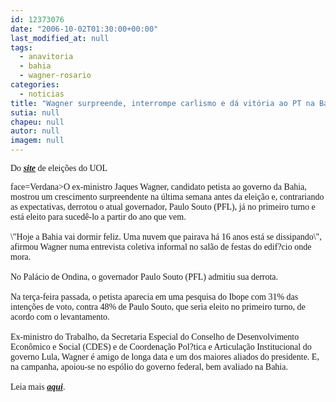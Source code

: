 ```yaml
---
id: 12373076
date: "2006-10-02T01:30:00+00:00"
last_modified_at: null
tags:
  - anavitoria
  - bahia
  - wagner-rosario
categories:
  - noticias
title: "Wagner surpreende, interrompe carlismo e dá vitória ao PT na Bahia"
sutia: null
chapeu: null
autor: null
imagem: null
---
```

<p><P><FONT face=\"Times New Roman\"><FONT face=Verdana>Do <STRONG><EM><A href=\"https://eleicoes.uol.com.br/2006/estados/bahia/ultnot/2006/10/01/ult3752u69.jhtm\" target=_blank>site</A></EM></STRONG> de eleições do UOL</FONT></P></p>
<p><P><FONT</p>
<p> face=Verdana>O ex-ministro Jaques Wagner, candidato petista ao governo da Bahia, mostrou um crescimento surpreendente na última semana antes da eleição e, contrariando as expectativas, derrotou o atual governador, Paulo Souto (PFL), já no primeiro turno e está eleito para sucedê-lo a partir do ano que vem.<BR><BR>\"Hoje a Bahia vai dormir feliz. Uma nuvem que pairava há 16 anos está se dissipando\", afirmou Wagner numa entrevista coletiva informal no salão de festas do edif?cio onde mora.<BR><BR>No Palácio de Ondina, o governador Paulo Souto (PFL) admitiu sua derrota.<BR><BR>Na terça-feira passada, o petista aparecia em uma pesquisa do Ibope com 31% das intenções de voto, contra 48% de Paulo Souto, que seria eleito no primeiro turno, de acordo com o levantamento.<BR><BR>Ex-ministro do Trabalho, da Secretaria Especial do Conselho de Desenvolvimento Econômico e Social (CDES) e de Coordenação Pol?tica e Articulação Institucional do governo Lula, Wagner é amigo de longa data e um dos maiores aliados do presidente. E, na campanha, apoiou-se no espólio do governo federal, bem avaliado na Bahia.<BR><BR>Leia mais <STRONG><EM><A href=\"https://eleicoes.uol.com.br/2006/estados/bahia/ultnot/2006/10/01/ult3752u69.jhtm\" target=_blank>aqui</A></EM></STRONG>.</FONT></P></FONT> </p>
